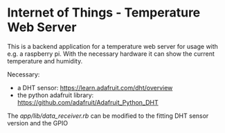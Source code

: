 # Internet of Things - Temperature Web Server

This is a backend application for a temperature web server for usage with e.g. a raspberry pi. 
With the necessary hardware it can show the current temperature and humidity.

Necessary:

- a DHT sensor: https://learn.adafruit.com/dht/overview
- the python adafruit library: https://github.com/adafruit/Adafruit_Python_DHT

The *app/lib/data_receiver.rb* can be modified to the fitting DHT sensor version and the GPIO
